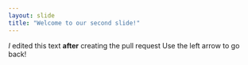 ```yaml
---
layout: slide
title: "Welcome to our second slide!"
---
```

_I_ edited this text **after** creating the pull request
Use the left arrow to go back!
